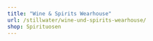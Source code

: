 ```yaml
---
title: "Wine & Spirits Wearhouse"
url: /stillwater/wine-und-spirits-wearhouse/
shop: Spirituosen
---
```

